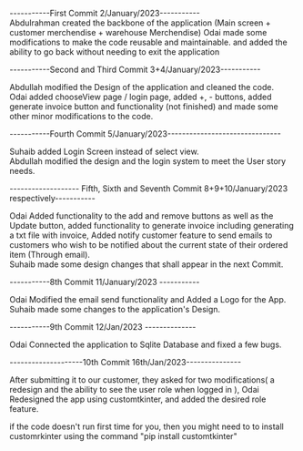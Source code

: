-----------First Commit 2/January/2023-----------    
Abdulrahman created the backbone of the application (Main screen + customer merchendise + warehouse Merchendise) 
Odai made some modifications to make the code reusable and maintainable. and added the ability to go back without needing to exit the application

-----------Second and Third Commit 3+4/January/2023-----------   


Abdullah modified the Design of the application and cleaned the code.   
Odai added chooseView page / login page, added +, - buttons, added generate invoice button and functionality (not finished) and made some other minor modifications to the code.     

   

-----------Fourth Commit 5/January/2023-------------------------------    


Suhaib added Login Screen instead of select view.    
Abdullah modified the design and the login system to meet the User story needs.    


------------------- Fifth, Sixth and Seventh Commit 8+9+10/January/2023 respectively-----------    

Odai Added functionality to the add and remove buttons as well as the Update button, added functionality to generate invoice including generating a txt file with invoice, Added notify customer feature to send emails to customers who wish to be notified about the current state of their ordered item (Through email).      
Suhaib made some design changes that shall appear in the next Commit.      
   


-----------8th Commit 11/January/2023 -----------    

  
Odai Modified the email send functionality and Added a Logo for the App.   
Suhaib made some changes to the application's Design.   

   
-----------9th Commit 12/Jan/2023 --------------   
    

Odai Connected the application to Sqlite Database and fixed a few bugs.   
  
    
       

--------------------10th Commit 16th/Jan/2023---------------    


After submitting it to our customer, they asked for two modifications( a redesign and the ability to see the user role when logged in ), 
Odai Redesigned the app using customtkinter, and added the desired role feature.  

if the code doesn't run first time for you, then you might need to to install customrkinter using the command "pip install customtkinter" 




